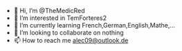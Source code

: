 - 👋 Hi, I’m @TheMedicRed
- 👀 I’m interested in TemForteres2
- 🌱 I’m currently learning French,German,English,Mathe,...
- 💞️ I’m looking to collaborate on nothing
- 📫 How to reach me alec09@outlook.de

<!---
TheMedicRed/TheMedicRed is a ✨ special ✨ repository because its `README.md` (this file) appears on your GitHub profile.
You can click the Preview link to take a look at your changes.
--->
